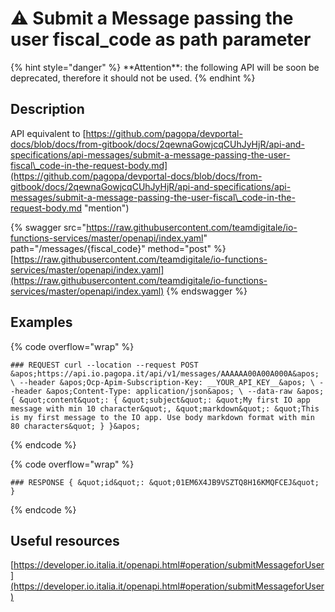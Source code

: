 # ⚠️ Submit a Message passing the user fiscal\_code as path parameter

{% hint style="danger" %}
\*\*Attention\*\*: the following API will be soon be deprecated, therefore it should not be used.
{% endhint %}

## Description

API equivalent to [https://github.com/pagopa/devportal-docs/blob/docs/from-gitbook/docs/2qewnaGowjcqCUhJyHjR/api-and-specifications/api-messages/submit-a-message-passing-the-user-fiscal\_code-in-the-request-body.md](https://github.com/pagopa/devportal-docs/blob/docs/from-gitbook/docs/2qewnaGowjcqCUhJyHjR/api-and-specifications/api-messages/submit-a-message-passing-the-user-fiscal\_code-in-the-request-body.md "mention")

{% swagger src="https://raw.githubusercontent.com/teamdigitale/io-functions-services/master/openapi/index.yaml" path="/messages/{fiscal_code}" method="post" %}
[https://raw.githubusercontent.com/teamdigitale/io-functions-services/master/openapi/index.yaml](https://raw.githubusercontent.com/teamdigitale/io-functions-services/master/openapi/index.yaml)
{% endswagger %}

## Examples

{% code overflow="wrap" %}
```shell
### REQUEST curl --location --request POST &apos;https://api.io.pagopa.it/api/v1/messages/AAAAAA00A00A000A&apos; \ --header &apos;Ocp-Apim-Subscription-Key: __YOUR_API_KEY__&apos; \ --header &apos;Content-Type: application/json&apos; \ --data-raw &apos;{ &quot;content&quot;: { &quot;subject&quot;: &quot;My first IO app message with min 10 character&quot;, &quot;markdown&quot;: &quot;This is my first message to the IO app. Use body markdown format with min 80 characters&quot; } }&apos;
```
{% endcode %}

{% code overflow="wrap" %}
```shell
### RESPONSE { &quot;id&quot;: &quot;01EM6X4JB9VSZTQ8H16KMQFCEJ&quot; }
```
{% endcode %}

## Useful resources

[https://developer.io.italia.it/openapi.html#operation/submitMessageforUser](https://developer.io.italia.it/openapi.html#operation/submitMessageforUser)
